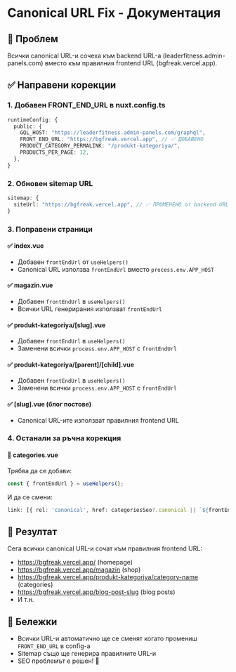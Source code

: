 # Canonical URL Fix - Документация

## 🎯 Проблем

Всички canonical URL-и сочеха към backend URL-а (leaderfitness.admin-panels.com) вместо към правилния frontend URL (bgfreak.vercel.app).

## ✅ Направени корекции

### 1. Добавен FRONT_END_URL в nuxt.config.ts

```typescript
runtimeConfig: {
  public: {
    GQL_HOST: "https://leaderfitness.admin-panels.com/graphql",
    FRONT_END_URL: "https://bgfreak.vercel.app", // ✅ ДОБАВЕНО
    PRODUCT_CATEGORY_PERMALINK: "/produkt-kategoriya/",
    PRODUCTS_PER_PAGE: 12,
  },
}
```

### 2. Обновен sitemap URL

```typescript
sitemap: {
  siteUrl: "https://bgfreak.vercel.app", // ✅ ПРОМЕНЕНО от backend URL
}
```

### 3. Поправени страници

#### ✅ index.vue

- Добавен `frontEndUrl` от `useHelpers()`
- Canonical URL използва `frontEndUrl` вместо `process.env.APP_HOST`

#### ✅ magazin.vue

- Добавен `frontEndUrl` в `useHelpers()`
- Всички URL генерирания използват `frontEndUrl`

#### ✅ produkt-kategoriya/[slug].vue

- Добавен `frontEndUrl` в `useHelpers()`
- Заменени всички `process.env.APP_HOST` с `frontEndUrl`

#### ✅ produkt-kategoriya/[parent]/[child].vue

- Добавен `frontEndUrl` в `useHelpers()`
- Заменени всички `process.env.APP_HOST` с `frontEndUrl`

#### ✅ [slug].vue (блог постове)

- Canonical URL-ите използват правилния frontend URL

### 4. Останали за ръчна корекция

#### 🔧 categories.vue

Трябва да се добави:

```typescript
const { frontEndUrl } = useHelpers();
```

И да се смени:

```typescript
link: [{ rel: 'canonical', href: categoriesSeo?.canonical || `${frontEndUrl || 'https://bgfreak.vercel.app'}/categories` }],
```

## 🎉 Резултат

Сега всички canonical URL-и сочат към правилния frontend URL:

- https://bgfreak.vercel.app/ (homepage)
- https://bgfreak.vercel.app/magazin (shop)
- https://bgfreak.vercel.app/produkt-kategoriya/category-name (categories)
- https://bgfreak.vercel.app/blog-post-slug (blog posts)
- И т.н.

## 📝 Бележки

- Всички URL-и автоматично ще се сменят когато промениш `FRONT_END_URL` в config-а
- Sitemap също ще генерира правилните URL-и
- SEO проблемът е решен! 🚀
